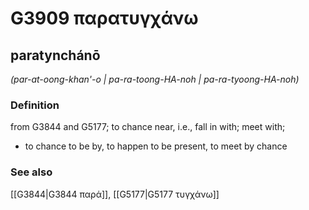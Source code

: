 # G3909 παρατυγχάνω

## paratynchánō

_(par-at-oong-khan'-o | pa-ra-toong-HA-noh | pa-ra-tyoong-HA-noh)_

### Definition

from G3844 and G5177; to chance near, i.e., fall in with; meet with; 

- to chance to be by, to happen to be present, to meet by chance

### See also

[[G3844|G3844 παρά]], [[G5177|G5177 τυγχάνω]]
